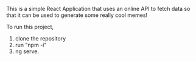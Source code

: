 This is a simple React Application that uses an online API to fetch data so that it can be used to generate some really cool memes!

To run this project,
1. clone the repository
2. run "npm -i"
3. ng serve.

